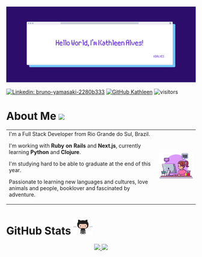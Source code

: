 ![](/banner.png)

[![Linkedin: bruno-yamasaki-2280b333](https://img.shields.io/badge/-Kathleen_Alves-blue?style=flat-square&logo=Linkedin&logoColor=white&link=https://www.linkedin.com/in/kdalves/)](https://www.linkedin.com/in/kdalves/)
[![GitHub Kathleen](https://img.shields.io/github/followers/kdalves?label=follow&style=social)](https://github.com/kdalves)
![visitors](https://visitor-badge.glitch.me/badge?page_id=kdalves.visitor-badge)



# About Me <img src="https://media.giphy.com/media/VgCDAzcKvsR6OM0uWg/giphy.gif" width="50">

<table align="center" styles="border: none;">
  <tr>
    <td align="left">
      I'm a Full Stack Developer from Rio Grande do Sul, Brazil.
  
  I'm working with **Ruby on Rails** and **Next.js**, currently learning **Python** and **Clojure**.
  
  I'm studying hard to be able to graduate at the end of this year.
  
  Passionate to learning new languages and cultures, love animals and people, booklover and fascinated by adventure.
    </td>
    <td align="center" colspan="3"><img src="girl1.png" alt="drawing" width="200"/></td>
 </tr>
</table>

# GitHub Stats <img src="github.gif" width="50">
<p align="center">
  <a href="https://github.com/kdalves">
    <img height="180em" src="https://github-readme-stats-eight-theta.vercel.app/api?username=kdalves&show_icons=true&theme=material-palenight&include_all_commits=true&count_private=true"/>
    <img height="180em" src="https://github-readme-stats-eight-theta.vercel.app/api/top-langs/?username=kdalves&layout=compact&langs_count=8&theme=material-palenight"/>
  </a>
</p>

